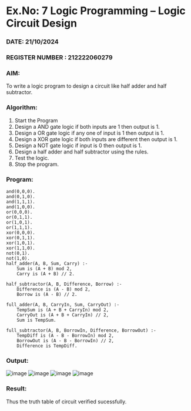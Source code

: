 # Ex.No: 7  Logic Programming –  Logic Circuit Design
### DATE:  21/10/2024                                                                         
### REGISTER NUMBER : 212222060279
### AIM: 
To write a logic program to design a circuit like half adder and half subtractor.
###  Algorithm:
1. Start the Program
2. Design a AND gate logic if both inputs are 1 then output is 1.
3. Design a OR gate logic if any one of input is 1 then output is 1.
4. Design a XOR gate logic if both inputs are different then output is 1.
5. Design a NOT gate logic if input is 0 then output is 1.
6. Design a half adder and half subtractor using the rules.
7. Test the logic.
8. Stop the program.
### Program:
```
and(0,0,0).
and(0,1,0).
and(1,1,1).
and(1,0,0).
or(0,0,0).
or(0,1,1).
or(1,0,1).
or(1,1,1).
xor(0,0,0).
xor(0,1,1).
xor(1,0,1).
xor(1,1,0).
not(0,1).
not(1,0).
half_adder(A, B, Sum, Carry) :-
    Sum is (A + B) mod 2,
    Carry is (A + B) // 2.

half_subtractor(A, B, Difference, Borrow) :-
    Difference is (A - B) mod 2,
    Borrow is (A - B) // 2.

full_adder(A, B, CarryIn, Sum, CarryOut) :-
    TempSum is (A + B + CarryIn) mod 2,
    CarryOut is (A + B + CarryIn) // 2,
    Sum is TempSum.

full_subtractor(A, B, BorrowIn, Difference, BorrowOut) :-
    TempDiff is (A - B - BorrowIn) mod 2,
    BorrowOut is (A - B - BorrowIn) // 2,
    Difference is TempDiff.

```
### Output:
![image](https://github.com/user-attachments/assets/80f583e7-cc04-48dc-a9a0-84f5347c9374)
![image](https://github.com/user-attachments/assets/ce906095-1862-417f-bf15-a27d4fe5fb60)
![image](https://github.com/user-attachments/assets/1e13d15d-a83e-45dc-80df-9752ba3b6181)
![image](https://github.com/user-attachments/assets/95164e89-fd2f-43a6-b15c-fbf69ef9af25)


### Result:
Thus the truth table of circuit verified sucessfully.
